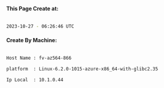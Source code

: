 
   
#### This Page Create at:

```bash

2023-10-27 - 06:26:46 UTC

```

#### Create By Machine:

```bash

Host Name : fv-az564-866

platform  : Linux-6.2.0-1015-azure-x86_64-with-glibc2.35

Ip Local  : 10.1.0.44

```

